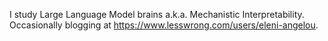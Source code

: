 I study Large Language Model brains a.k.a. Mechanistic Interpretability.
Occasionally blogging at https://www.lesswrong.com/users/eleni-angelou.
